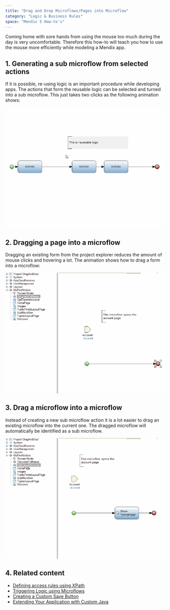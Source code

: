```yaml
---
title: "Drag and Drop Microflows/Pages into Microflow"
category: "Logic & Business Rules"
space: "Mendix 5 How-to's"
---
```


Coming home with sore hands from using the mouse too much during the day is very uncomfortable. Therefore this how-to will teach you how to use the mouse more efficiently while modeling a Mendix app. 

## 1\. Generating a sub microflow from selected actions

If it is possible, re-using logic is an important procedure while developing apps. The actions that form the reusable logic can be selected and turned into a sub microflow. This just takes two clicks as the following animation shows:

![](attachments/8782557/8945957.gif)

## 2\. Dragging a page into a microflow

Dragging an existing form from the project explorer reduces the amount of mouse clicks and hovering a lot. The animation shows how to drag a form into a microflow:

![](attachments/8782557/8945958.gif)

## 3\. Drag a microflow into a microflow

Instead of creating a new sub microflow action it is a lot easier to drag an existing microflow into the current one. The dragged microflow will automatically be identified as a sub microflow.

![](attachments/8782557/8945959.gif)

## 4\. Related content

*   [Defining access rules using XPath](/howto50/defining-access-rules-using-xpath)
*   [Triggering Logic using Microflows](/howto50/triggering-logic-using-microflows)
*   [Creating a Custom Save Button](/howto50/creating-a-custom-save-button)
*   [Extending Your Application with Custom Java](/howto50/extending-your-application-with-custom-java)
